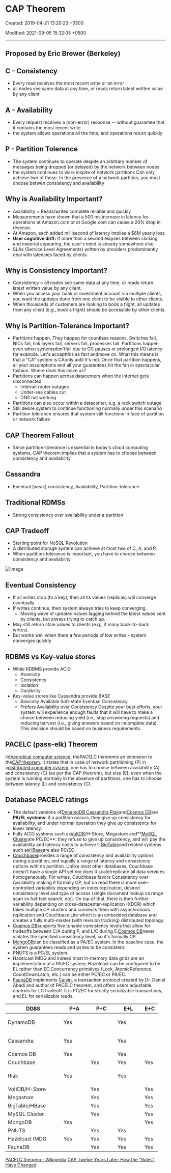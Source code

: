 # CAP Theorem

Created: 2019-04-21 13:20:23 +0500

Modified: 2021-09-05 15:32:05 +0500

---

## Proposed by Eric Brewer (Berkeley)

## C - Consistency
-   Every read receives the most recent write or an error
-   all nodes see same data at any time, or reads return latest written value by any client

## A - Availability
-   Every request receives a (non-error) response -- without guarantee that it contains the most recent write
-   the system allows operations all the time, and operations return quickly

## P - Partition Tolerence
-   The system continues to operate despite an arbitrary number of messages being dropped (or delayed) by the network between nodes
-   the system continues to work inspite of network partitions
Can only achieve two of these.
In the presence of a network partition, you must choose betwen consistency and availability
## Why is Availability Important?
-   Availability = Reads/writes complete reliable and quickly
-   Measurements have shown that a 500 ms increase in latency for operations at Amazon.com or at Google.com can cause a 20% drop in revenue.
-   At Amazon, each added millisecond of latency implies a $6M yearly loss
-   **User cognitive drift:** If more than a second elapses between clicking and material appearing, the user's mind is already somewhere else
-   SLAs (Service Level Agreements) written by providers predominantly deal with latencies faced by clients.
## Why is Consistency Important?
-   Consistency = all nodes see same data at any time, or reads return latest written value by any client.
-   When you access your bank or investment account via multiple clients, you want the updates done from one client to be visible to other clients.
-   When thousands of customers are looking to book a flight, all updates from any client (e.g., book a flight) should be accessible by other clients.
## Why is Partition-Tolerance Important?
-   Partitions happen. They happen for countless reasons. Switches fail, NICs fail, link layers fail, servers fail, processes fail. Partitions happen even when systemsdon'tfail due to GC pauses or prolonged I/O latency for example. Let's acceptthis as fact andmove on. What this means is that a "CA" system is CAonly until it's not. Once that partition happens, all your assumptions and all your guarantees hit the fan in spectacular fashion. Where does this leave us?
-   Partitions can happen across datacenters when the internet gets disconnected
    -   Internet router outages
    -   Under-sea cables cut
    -   DNS not working
-   Partitions can also occur within a datacenter, e.g. a rack switch outage
-   Still desire system to continue functioning normally under this scenario
-   Partition tolerance ensures that system still functions in face of partition or network failure
## CAP Theorem Fallout
-   Since partition-tolerance is essential in today's cloud computing systems, CAP theorem implies that a system has to choose between consistency and availability
## Cassandra
-   Eventual (weak) consistency, Availability, Partition-tolerance
## Traditional RDMSs
-   Strong consistency over availability under a partition
## CAP Tradeoff
-   Starting point for NoSQL Revolution
-   A distributed storage system can achieve at most two of C, A, and P.
-   When partition-tolerance is important, you have to choose between consistency and availability

![image](media/CAP-Theorem-image1.png)
## Eventual Consistency
-   If all writes stop (to a key), then all its values (replicas) will converge eventually.
-   If writes continue, then system always tries to keep converging.
    -   Moving wave of updated values lagging behind the latest values sent by clients, but always trying to catch up.
-   May still return stale values to clients (e.g., if many back-to-back writes).
-   But works well when there a few periods of low writes - system converges quickly
## RDBMS vs Key-value stores
-   While RDBMS provide ACID
    -   Atomicity
    -   Consistency
    -   Isolation
    -   Durability
-   Key-value stores like Cassandra provide BASE
    -   Basically Available Soft-state Eventual Consistency
    -   Prefers Availability over Consistency
Despite your best efforts, your system will experience enough faults that it will have to make a choice between reducing yield (i.e., stop answering requests) and reducing harvest (i.e., giving answers based on incomplete data). This decision should be based on business requirements.
## PACELC (pass-elk) Theorem

In[theoretical computer science](https://en.wikipedia.org/wiki/Theoretical_computer_science), thePACELC theoremis an extension to the[CAP theorem](https://en.wikipedia.org/wiki/CAP_theorem). It states that in case of network partitioning (P) in a[distributed computer system](https://en.wikipedia.org/wiki/Distributed_computing), one has to choose between availability (A) and consistency (C) (as per the CAP theorem), but else (E), even when the system is running normally in the absence of partitions, one has to choose between latency (L) and consistency (C).
## Database PACELC ratings
-   The default versions of[DynamoDB](https://en.wikipedia.org/wiki/Amazon_DynamoDB),[Cassandra](https://en.wikipedia.org/wiki/Apache_Cassandra),[Riak](https://en.wikipedia.org/wiki/Riak)and[Cosmos DB](https://en.wikipedia.org/wiki/Cosmos_DB)are **PA/EL systems**: if a partition occurs, they give up consistency for availability, and under normal operation they give up consistency for lower latency.
-   Fully ACID systems such as[VoltDB](https://en.wikipedia.org/wiki/VoltDB)/H-Store, Megastore and**[MySQL Cluster](https://en.wikipedia.org/wiki/MySQL_Cluster)are PC/EC**: they refuse to give up consistency, and will pay the availability and latency costs to achieve it.[BigTable](https://en.wikipedia.org/wiki/Bigtable)and related systems such as[HBase](https://en.wikipedia.org/wiki/Apache_HBase)are also PC/EC.
-   [Couchbase](https://docs.couchbase.com/server/6.0/learn/clusters-and-availability/clusters-and-availability.html)provides a range of consistency and availability options during a partition, and equally a range of latency and consistency options with no partition. Unlike most other databases, Couchbase doesn't have a single API set nor does it scale/replicate all data services homogeneously. For writes, Couchbase favors Consistency over Availability making it formally CP, but on read there is more user-controlled variability depending on index replication, desired consistency level and type of access (single document lookup vs range scan vs full-text search, etc). On top of that, there is then further variability depending on cross-datacenter-replication (XDCR) which takes multiple CP clusters and connects them with asynchronous replication and Couchbase Lite which is an embedded database and creates a fully multi-master (with revision tracking) distributed topology.
-   [Cosmos DB](https://en.wikipedia.org/wiki/Cosmos_DB)supports five tunable consistency levels that allow for tradeoffs between C/A during P, and L/C during E.[Cosmos DB](https://en.wikipedia.org/wiki/Cosmos_DB)never violates the specified consistency level, so it's formally CP.
-   [MongoDB](https://en.wikipedia.org/wiki/MongoDB)can be classified as a PA/EC system. In the baseline case, the system guarantees reads and writes to be consistent.
-   PNUTS is a PC/EL system.
-   Hazelcast IMDG and indeed most in-memory data grids are an implementation of a PA/EC system; Hazelcast can be configured to be EL rather than EC.Concurrency primitives (Lock, AtomicReference, CountDownLatch, etc.) can be either PC/EC or PA/EC.
-   [FaunaDB](https://news.ycombinator.com/item?id=18257128) implements [Calvin](http://cs.yale.edu/homes/thomson/publications/calvin-sigmod12.pdf), a transaction protocol created by Dr. Daniel Abadi and author of PACELC theorem, and offers users adjustable controls for LC tradeoff. It is PC/EC for strictly serializable transactions, and EL for serializable reads.

<table>
<colgroup>
<col style="width: 35%" />
<col style="width: 17%" />
<col style="width: 17%" />
<col style="width: 17%" />
<col style="width: 10%" />
</colgroup>
<thead>
<tr class="header">
<th>DDBS</th>
<th>P+A</th>
<th>P+C</th>
<th>E+L</th>
<th>E+C</th>
</tr>
</thead>
<tbody>
<tr class="odd">
<td>DynamoDB</td>
<td>Yes</td>
<td></td>
<td><p>Yes</p>
</td>
<td></td>
</tr>
<tr class="even">
<td>Cassandra</td>
<td>Yes</td>
<td></td>
<td><p>Yes</p>
</td>
<td></td>
</tr>
<tr class="odd">
<td>Cosmos DB</td>
<td>Yes</td>
<td></td>
<td>Yes</td>
<td></td>
</tr>
<tr class="even">
<td>Couchbase</td>
<td></td>
<td>Yes</td>
<td>Yes</td>
<td>Yes</td>
</tr>
<tr class="odd">
<td>Riak</td>
<td>Yes</td>
<td></td>
<td><p>Yes</p>
</td>
<td></td>
</tr>
<tr class="even">
<td>VoltDB/H-Store</td>
<td></td>
<td>Yes</td>
<td></td>
<td>Yes</td>
</tr>
<tr class="odd">
<td>Megastore</td>
<td></td>
<td>Yes</td>
<td></td>
<td>Yes</td>
</tr>
<tr class="even">
<td>BigTable/HBase</td>
<td></td>
<td>Yes</td>
<td></td>
<td>Yes</td>
</tr>
<tr class="odd">
<td>MySQL Cluster</td>
<td></td>
<td>Yes</td>
<td></td>
<td>Yes</td>
</tr>
<tr class="even">
<td>MongoDB</td>
<td>Yes</td>
<td></td>
<td></td>
<td>Yes</td>
</tr>
<tr class="odd">
<td>PNUTS</td>
<td></td>
<td>Yes</td>
<td>Yes</td>
<td></td>
</tr>
<tr class="even">
<td>Hazelcast IMDG</td>
<td>Yes</td>
<td>Yes</td>
<td>Yes</td>
<td>Yes</td>
</tr>
<tr class="odd">
<td>FaunaDB</td>
<td></td>
<td>Yes</td>
<td>Yes</td>
<td>Yes</td>
</tr>
</tbody>
</table>

[PACELC theorem - Wikipedia](https://en.wikipedia.org/wiki/PACELC_theorem)
[CAP Twelve Years Later: How the "Rules" Have Changed](https://www.infoq.com/articles/cap-twelve-years-later-how-the-rules-have-changed)


